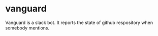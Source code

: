 # vanguard
Vanguard is a slack bot. It reports the state of github respository when somebody mentions.
